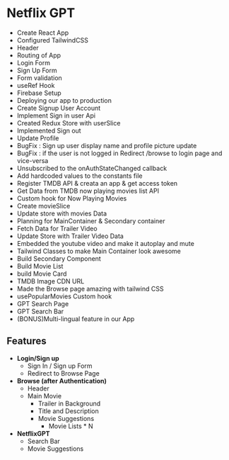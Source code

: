 # Netflix GPT

- Create React App
- Configured TailwindCSS
- Header
- Routing of App
- Login Form
- Sign Up Form
- Form validation
- useRef Hook
- Firebase Setup
- Deploying our app to production
- Create Signup User Account
- Implement Sign in user Api
- Created Redux Store with userSlice
- Implemented Sign out
- Update Profile
- BugFix : Sign up user display name and profile picture update
- BugFix : if the user is not logged in Redirect /browse to login page and vice-versa
- Unsubscribed to the onAuthStateChanged callback
- Add hardcoded values to the constants file
- Register TMDB API & creata an app & get access token
- Get Data from TMDB now playing movies list API
- Custom hook for Now Playing Movies
- Create movieSlice
- Update store with movies Data
- Planning for MainContainer & Secondary container
- Fetch Data for Trailer Video
- Update Store with Trailer Video Data
- Embedded the youtube video and make it autoplay and mute
- Tailwind Classes to make Main Container look awesome
- Build Secondary Component
- Build Movie List
- build Movie Card
- TMDB Image CDN URL
- Made the Browse page amazing with tailwind CSS
- usePopularMovies Custom hook
- GPT Search Page
- GPT Search Bar
- (BONUS)Multi-lingual feature in our App

## Features

- **Login/Sign up**
  - Sign In / Sign up Form
  - Redirect to Browse Page
- **Browse (after Authentication)**
  - Header
  - Main Movie
    - Trailer in Background
    - Title and Description
    - Movie Suggestions
      - Movie Lists \* N
- **NetflixGPT**
  - Search Bar
  - Movie Suggestions
